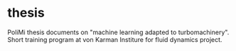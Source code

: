 # thesis
PoliMi thesis documents on "machine learning adapted to turbomachinery". Short training program at von Karman Institure for fluid dynamics project.
